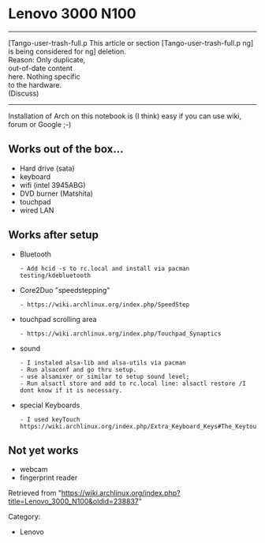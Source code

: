 Lenovo 3000 N100
================

  ------------------------ ------------------------ ------------------------
  [Tango-user-trash-full.p This article or section  [Tango-user-trash-full.p
  ng]                      is being considered for  ng]
                           deletion.                
                           Reason: Only duplicate,  
                           out-of-date content      
                           here. Nothing specific   
                           to the hardware.         
                           (Discuss)                
  ------------------------ ------------------------ ------------------------

Installation of Arch on this notebook is (I think) easy if you can use
wiki, forum or Google ;-)

Works out of the box...
-----------------------

-   Hard drive (sata)
-   keyboard
-   wifi (intel 3945ABG)
-   DVD burner (Matshita)
-   touchpad
-   wired LAN

Works after setup
-----------------

-   Bluetooth

        - Add hcid -s to rc.local and install via pacman testing/kdebluetooth 

-   Core2Duo "speedstepping"

        - https://wiki.archlinux.org/index.php/SpeedStep

-   touchpad scrolling area

        - https://wiki.archlinux.org/index.php/Touchpad_Synaptics

-   sound

        - I instaled alsa-lib and alsa-utils via pacman
        - Run alsaconf and go thru setup.
        - use alsamixer or similar to setup sound level;
        - Run alsactl store and add to rc.local line: alsactl restore /I dont know if it is necessary.

-   special Keyboards

        - I used keyTouch https://wiki.archlinux.org/index.php/Extra_Keyboard_Keys#The_Keytouch_Program

Not yet works
-------------

-   webcam
-   fingerprint reader

Retrieved from
"https://wiki.archlinux.org/index.php?title=Lenovo_3000_N100&oldid=238837"

Category:

-   Lenovo
